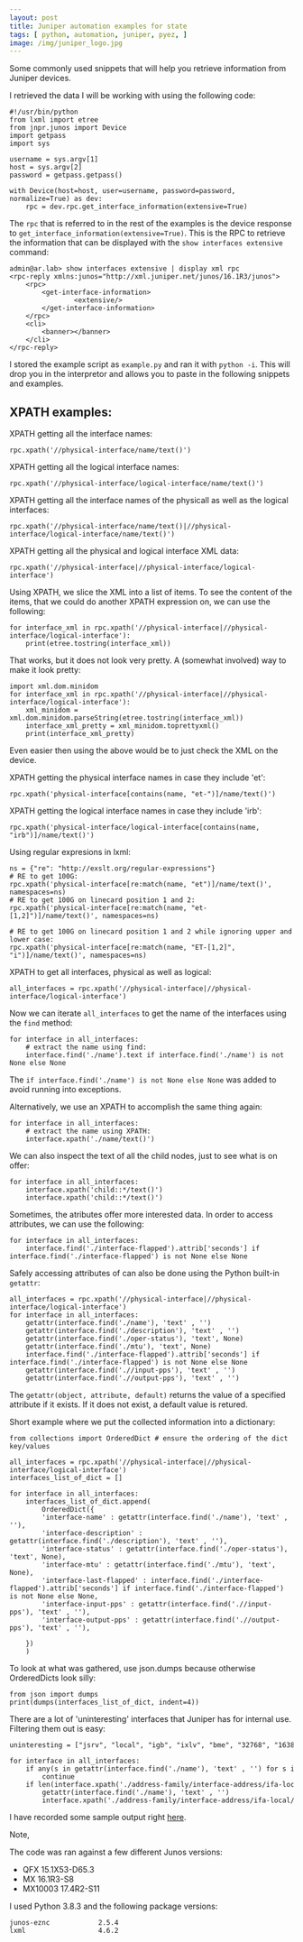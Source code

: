 ```yaml
---
layout: post
title: Juniper automation examples for state 
tags: [ python, automation, juniper, pyez, ]
image: /img/juniper_logo.jpg
---
```



Some commonly used snippets that will help you retrieve information from Juniper devices.

I retrieved the data I will be working with using the following code:

```
#!/usr/bin/python
from lxml import etree
from jnpr.junos import Device
import getpass
import sys

username = sys.argv[1]
host = sys.argv[2]
password = getpass.getpass()

with Device(host=host, user=username, password=password, normalize=True) as dev:                                  
    rpc = dev.rpc.get_interface_information(extensive=True)
```

The `rpc` that is referred to in the rest of the examples is the device response to `get_interface_information(extensive=True)`. This is the RPC to retrieve the information that can be displayed with the `show interfaces extensive` command:

```
admin@ar.lab> show interfaces extensive | display xml rpc 
<rpc-reply xmlns:junos="http://xml.juniper.net/junos/16.1R3/junos">
    <rpc>
        <get-interface-information>
                <extensive/>
        </get-interface-information>
    </rpc>
    <cli>
        <banner></banner>
    </cli>
</rpc-reply>
```

I stored the example script as `example.py` and ran it with `python -i`. This will drop you in the interpretor and allows you to paste in the following snippets and examples.

## XPATH examples:

XPATH getting all the interface names:
```
rpc.xpath('//physical-interface/name/text()')
```

XPATH getting all the logical interface names:
```
rpc.xpath('//physical-interface/logical-interface/name/text()')
```

XPATH getting all the interface names of the physicall as well as the logical interfaces:
```
rpc.xpath('//physical-interface/name/text()|//physical-interface/logical-interface/name/text()')
```

XPATH getting all the physical and logical interface XML data:
```
rpc.xpath('//physical-interface|//physical-interface/logical-interface')
```

Using XPATH, we slice the XML into a list of items. To see the content of the items, that we could do another XPATH expression on, we can use the following:
```
for interface_xml in rpc.xpath('//physical-interface|//physical-interface/logical-interface'):    
    print(etree.tostring(interface_xml))
```

That works, but it does not look very pretty. A (somewhat involved) way to make it look pretty:
```
import xml.dom.minidom
for interface_xml in rpc.xpath('//physical-interface|//physical-interface/logical-interface'):
    xml_minidom = xml.dom.minidom.parseString(etree.tostring(interface_xml))
    interface_xml_pretty = xml_minidom.toprettyxml()
    print(interface_xml_pretty)
```

Even easier then using the above would be to just check the XML on the device.

XPATH getting the physical interface names in case they include 'et':
```
rpc.xpath('physical-interface[contains(name, "et-")]/name/text()')
```

XPATH getting the logical interface names in case they include 'irb':
```
rpc.xpath('physical-interface/logical-interface[contains(name, "irb")]/name/text()') 
```

Using regular expresions in lxml:
```
ns = {"re": "http://exslt.org/regular-expressions"}
# RE to get 100G:
rpc.xpath('physical-interface[re:match(name, "et")]/name/text()', namespaces=ns) 
# RE to get 100G on linecard position 1 and 2:
rpc.xpath('physical-interface[re:match(name, "et-[1,2]")]/name/text()', namespaces=ns)

# RE to get 100G on linecard position 1 and 2 while ignoring upper and lower case:
rpc.xpath('physical-interface[re:match(name, "ET-[1,2]", "i")]/name/text()', namespaces=ns)
```

XPATH to get all interfaces, physical as well as logical:
```
all_interfaces = rpc.xpath('//physical-interface|//physical-interface/logical-interface')
```

Now we can iterate `all_interfaces` to get the name of the interfaces using the `find` method:
```
for interface in all_interfaces:
    # extract the name using find:
    interface.find('./name').text if interface.find('./name') is not None else None
```

The `if interface.find('./name') is not None else None` was added to avoid running into exceptions.

Alternatively, we use an XPATH to accomplish the same thing again:
```
for interface in all_interfaces:
    # extract the name using XPATH:
    interface.xpath('./name/text()') 
```

We can also inspect the text of all the child nodes, just to see what is on offer:
```
for interface in all_interfaces:
    interface.xpath('child::*/text()')
    interface.xpath('child::*/text()')
```

Sometimes, the atributes offer more interested data. In order to access attributes, we can use the following:
```
for interface in all_interfaces:
    interface.find('./interface-flapped').attrib['seconds'] if interface.find('./interface-flapped') is not None else None
```

Safely accessing attributes of can also be done using the Python built-in `getattr`:
```
all_interfaces = rpc.xpath('//physical-interface|//physical-interface/logical-interface')
for interface in all_interfaces:
    getattr(interface.find('./name'), 'text' , '')
    getattr(interface.find('./description'), 'text' , '')    
    getattr(interface.find('./oper-status'), 'text', None)
    getattr(interface.find('./mtu'), 'text', None)
    interface.find('./interface-flapped').attrib['seconds'] if interface.find('./interface-flapped') is not None else None    
    getattr(interface.find('.//input-pps'), 'text' , '')
    getattr(interface.find('.//output-pps'), 'text' , '')
```    
The `getattr(object, attribute, default)` returns the value of a specified attribute if it exists. If it does not exist, a default value is retured.

Short example where we put the collected information into a dictionary:
```
from collections import OrderedDict # ensure the ordering of the dict key/values

all_interfaces = rpc.xpath('//physical-interface|//physical-interface/logical-interface')
interfaces_list_of_dict = []

for interface in all_interfaces:
    interfaces_list_of_dict.append(
        OrderedDict({
        'interface-name' : getattr(interface.find('./name'), 'text' , ''),
        'interface-description' : getattr(interface.find('./description'), 'text' , ''),
        'interface-status' : getattr(interface.find('./oper-status'), 'text', None),
        'interface-mtu' : getattr(interface.find('./mtu'), 'text', None),
        'interface-last-flapped' : interface.find('./interface-flapped').attrib['seconds'] if interface.find('./interface-flapped') is not None else None,
        'interface-input-pps' : getattr(interface.find('.//input-pps'), 'text' , ''),
        'interface-output-pps' : getattr(interface.find('.//output-pps'), 'text' , ''),

    })
    )
```

To look at what was gathered, use json.dumps because otherwise OrderedDicts look silly:
```
from json import dumps
print(dumps(interfaces_list_of_dict, indent=4))
```

There are a lot of 'uninteresting' interfaces that Juniper has for internal use. Filtering them out is easy:
<pre style="font-size:12px">
uninteresting = ["jsrv", "local", "igb", "ixlv", "bme", "32768", "16384", "32767"]

for interface in all_interfaces:
    if any(s in getattr(interface.find('./name'), 'text' , '') for s in uninteresting):
        continue
    if len(interface.xpath('./address-family/interface-address/ifa-local/text()')):
        getattr(interface.find('./name'), 'text' , '')
        interface.xpath('./address-family/interface-address/ifa-local/text()')
</pre>

I have recorded some sample output right [here](https://github.com/saidvandeklundert/juniper/blob/master/xpath_examples.py).

Note,

The code was ran against a few different Junos versions:
- QFX 15.1X53-D65.3
- MX 16.1R3-S8     
- MX10003 17.4R2-S11

I used Python 3.8.3 and the following package versions:
```   
junos-eznc            2.5.4    
lxml                  4.6.2    
```